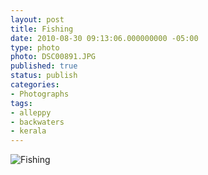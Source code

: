 ```yaml
---
layout: post
title: Fishing
date: 2010-08-30 09:13:06.000000000 -05:00
type: photo
photo: DSC00891.JPG
published: true
status: publish
categories:
- Photographs
tags:
- alleppy
- backwaters
- kerala
---
```

<p><img src="{{ site.url }}/assets/images/DSC00891.JPG" alt="Fishing" /></p>
